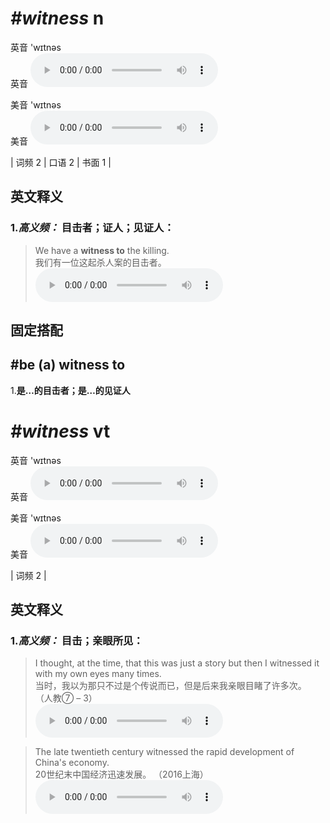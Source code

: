 # ***\#witness*** n
英音 'wɪtnəs  
英音
<audio src="./media/witness-B.aac" controls="controls"></audio>

美音 'wɪtnəs  
美音
<audio src="./media/witness.aac" controls="controls"></audio>



| 词频 2 | 口语 2 | 书面 1 |  

英文释义
---
### 1.*高义频：* **目击者；证人；见证人：**  

 > We have a **witness to** the killing.   
 > 我们有一位这起杀人案的目击者。    
<audio src="./media/1-witness.aac" controls="controls"></audio>


固定搭配
---
## \#be (a) witness to
1.**是…的目击者；是…的见证人**  


# ***\#witness*** vt
英音 'wɪtnəs  
英音
<audio src="./media/witness-B.aac" controls="controls"></audio>

美音 'wɪtnəs  
美音
<audio src="./media/witness.aac" controls="controls"></audio>



| 词频 2 |  

英文释义
---
### 1.*高义频：* **目击；亲眼所见：**  

 > I thought, at the time, that this was just a story but then I witnessed it with my own eyes many times.  
 > 当时，我以为那只不过是个传说而已，但是后来我亲眼目睹了许多次。  （人教⑦ – 3）  
<audio src="./media/3-witness.aac" controls="controls"></audio>

 > The late twentieth century witnessed the rapid development of China's economy.  
 > 20世纪末中国经济迅速发展。  （2016上海）  
<audio src="./media/The late twentieth century witnessed the rapid development of China's economy2_AAC.aac" controls="controls"></audio>


